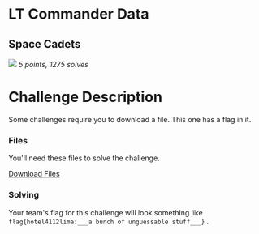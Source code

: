 # LT Commander Data

## Space Cadets

![](https://media.giphy.com/media/11S00bVViOB6a4/giphy.gif)
*5 points, 1275 solves*

# Challenge Description

Some challenges require you to download a file. This one has a flag in it.
### Files

You'll need these files to solve the challenge.

[Download Files](https://github.com/AmieDD/ADDVulcan/blob/master/Space%20Cadets/LT%20Commander%20Data/basic-file-hotel4112lima.tar.bz2)

### Solving

Your team's flag for this challenge will look something like ```flag{hotel4112lima:___a bunch of unguessable stuff___}``` .

